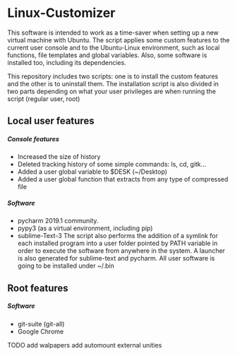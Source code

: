 # Linux-Customizer

This software is intended to work as a time-saver when setting up a new virtual machine with Ubuntu. The script applies some custom features to the current user console and to the Ubuntu-Linux environment, such as local functions, file templates and global variables. Also, some software is installed too, including its dependencies.

This repository includes two scripts: one is to install the custom features and the other is to uninstall them. The installation script is also divided in two parts depending on what your user privileges are when running the script (regular user, root)

## Local user features
##### Console features
* Increased the size of history
* Deleted tracking history of some simple commands: ls, cd, gitk...
* Added a user global variable to $DESK (~/Desktop)
* Added a user global function that extracts from any type of compressed file

##### Software
* pycharm 2019.1 community.
* pypy3 (as a virtual environment, including pip)
* sublime-Text-3
The script also performs the addition of a symlink for each installed program into a user folder pointed by PATH variable in order to execute the software from anywhere in the system. A launcher is also generated for sublime-text and pycharm.
All user software is going to be installed under ~/.bin

## Root features
##### Software
* git-suite (git-all)
* Google Chrome


TODO add walpapers
add automount external unities
